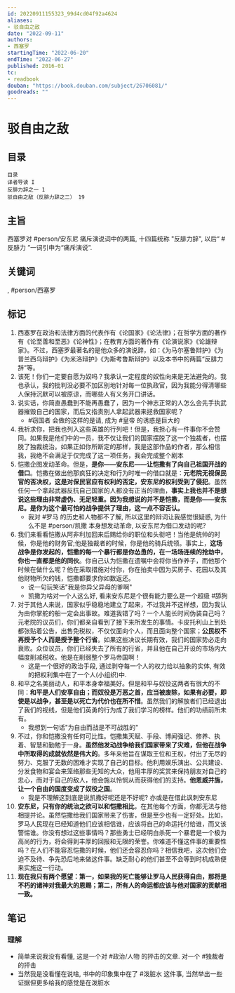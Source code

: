 ```yaml
---
id: 20220911155323_99d4cd04f92a4624
aliases:
- 驳自由之敌
date: "2022-09-11"
authors:
- 西塞罗
startingTime: "2022-06-20"
endTime: "2022-06-27"
published: 2016-01
tc:
- readbook
douban: "https://book.douban.com/subject/26706081/"
goodreads: ""
---
```


# 驳自由之敌

## 目录
```
目录  
译者导读 I  
反腓力辞之一 1  
驳自由之敌（反腓力辞之二） 19
```

## 主旨
西塞罗对 #person/安东尼 痛斥演说词中的两篇, 十四篇统称 "反腓力辞", 以后“ #反腓力 ”一词引申为“痛斥演说”. 

## 关键词
, #person/西塞罗

## 标记
1. 西塞罗在政治和法律方面的代表作有《论国家》《论法律》；在哲学方面的著作有《论至善和至恶》《论神性》；在教育方面的著作有《论演说家》《论雄辩家》。不过，西塞罗最著名的是他众多的演说辞，如：《为马尔塞鲁辩护》《为普兰西乌辩护》《为米洛辩护》《为斯考鲁斯辩护》以及本书中的两篇“反腓力辞”等。
2. 该死！你们一定要自愿为奴吗？我承认一定程度的奴性向来是无法避免的。我也承认，我的批判没必要不加区别地针对每一位执政官，因为我能分得清哪些人保持沉默可以被原谅，而哪些人有义务开口讲话。
3. 说实话，你简直愚蠢到不能再愚蠢了，因为一个神志正常的人怎么会先手执武器摧毁自己的国家，而后又指责别人拿起武器来拯救国家呢？
    * #窃国者 会做的这样的是请, 成为 #皇帝 的诱惑是巨大的
4. 我祈求你，把我也列入这些英雄的行列吧！但是，我担心有一件事你不会赞同。如果我是他们中的一员，我不仅让我们的国家摆脱了这一个独裁者，也摆脱了独裁统治。如果正如你所断定的那样，我是这部作品的作者，那么相信我，我绝不会满足于仅完成了这一项任务，我会完成整个剧本
5. 恺撒企图发动革命。但是，**是你——安东尼——让恺撒有了向自己祖国开战的借口**。恺撒在做出他那疯狂的决定和行为时唯一的借口就是：**元老院无视保民官的否决权，这是对保民官应有权利的否定，安东尼的权利受到了侵犯**。虽然任何一个拿起武器反抗自己国家的人都没有正当的理由，**事实上我也并不是想说这些理由非常虚伪、无足轻重。因为我想说的并不是恺撒，而是你——安东尼。是你为这个最可怕的战争提供了理由，这一点不容否认。**
    * 我对 #罗马 的历史和人物都不了解, 所以这里的辩词让我感觉很疑惑, 为什么不是 #person/凯撒 本身想发动革命, 以安东尼为借口发动的呢?
6. 我们来看看恺撒从阿非利加回来后赐给你的职位和头衔吧！当他是统帅的时候，你是他的财务官;他是独裁者的时候，你是他的骑兵统领。事实上，**这场战争是你发起的，恺撒的每一个暴行都是你怂恿的，在一场场连续的抢劫中，你也一直都是他的同伙**。你自己认为恺撒在遗嘱中会将你当作养子，而他那个时候在做什么呢？他在采取措施对付你，你在拍卖中因为买房子、花园以及其他财物所欠的钱，恺撒都要求你如数返还。
    * 说一句玩笑话"我是你异父异母的爹啊"
    * 凯撒为啥对一个人这么好, 看来安东尼是个很有能力要么是一个超级 #舔狗
7. 对于其他人来说，国家似乎稳稳地建立了起来，不过我并不这样想，因为我认为由你掌舵的船一定会出事故。难道我错了吗？一个人能长时间伪装自己吗？元老院的议员们，你们都亲自看到了接下来所发生的事情。卡皮托利山上到处都张贴着公告，出售免税权，不仅仅面向个人，而且面向整个国家；**公民权不再授予个人而是授予整个行省**。如果这些决议长期有效，我们的国家势必走向衰败。众位议员，你们已经失去了所有的行省，并且他在自己开设的市场内大幅度削减税收。他是在削弱整个罗马帝国啊！
    * 这是一个很好的政治手段, 通过剥夺每一个人的权力给以抽象的实体, 有效的把权利集中在了一个人(小组织)中.
8. 和平之名美丽动人，和平本身幸福美好。但是和平与奴役这两者有很大的不同：**和平是人们安享自由；而奴役是万恶之首，应当被废除，如果有必要，即使是以战争，甚至是以死亡为代价也在所不惜**。虽然我们的解放者们已经退出了我们的视线，但是他们英勇的行为成了我们学习的榜样。他们的功绩前所未有。
    * 我想到一句话"为自由而战是不可战胜的"
9. 不过，你和恺撒没有任何可比性。恺撒集天赋、手段、博闻强记、修养、执着、智慧和勤勉于一身。**虽然他发动战争给我们国家带来了灾难，但他在战争中所取得的成就依然是伟大的**。多年来他旨在谋取王位和王权，付出了无尽的努力、克服了无数的困难才实现了自己的目标。他利用娱乐演出、公共建设、分发食物和宴会来笼络那些无知的大众，他用丰厚的奖赏来保持朋友对自己的忠心，而对于自己的敌人，他会施以怜悯从而获得他们的支持。**他恩威并施，让一个自由的国度变成了奴役之国**。
    * 我是不理解这到底是说凯撒好呢还是不好呢? 亦或是在借此讽刺安东尼
10. **安东尼，只有你的统治之欲可以和恺撒相比**，在其他每个方面，你都无法与他相提并论。虽然恺撒给我们国家带来了伤害，但是至少也有一定好处。比如，罗马人民现在已经知道他们应该相信谁，应该将自己的命运托付给谁，而又该警惕谁。你没有想过这些事情吗？那些勇士已经明白杀死一个暴君是一个极为高尚的行为，将会得到丰厚的回报和无限的荣誉。你难道不懂这件事的重要性吗？在人们不能容忍恺撒的时候，他们还会容忍你吗？相信我吧，这次他们会迫不及待、争先恐后地来做这件事。缺乏耐心的他们甚至不会等到时机成熟便来实施这一行动。
11. **现在我只有两个愿望：第一，如果我的死亡能够让罗马人民获得自由，那将是不朽的诸神对我最大的恩赐；第二，所有人的命运都应该与他对国家的贡献相一致。**

## 笔记

### 理解
* 简单来说我没有看懂, 这是一个对 #政治/人物 的抨击的文章. 对一个 #独裁者 的抨击
* 当然我是没看懂在说啥, 书中的印象集中在了 #泼脏水 这件事, 当然举出一些证据但更多给我的感觉是在泼脏水

